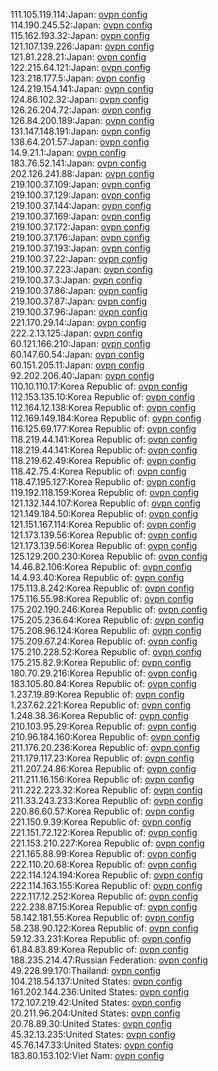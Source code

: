 111.105.119.114:Japan: [ovpn config](vpn/111_105_119_114.ovpn)  
114.190.245.52:Japan: [ovpn config](vpn/114_190_245_52.ovpn)  
115.162.193.32:Japan: [ovpn config](vpn/115_162_193_32.ovpn)  
121.107.139.226:Japan: [ovpn config](vpn/121_107_139_226.ovpn)  
121.81.228.21:Japan: [ovpn config](vpn/121_81_228_21.ovpn)  
122.215.64.121:Japan: [ovpn config](vpn/122_215_64_121.ovpn)  
123.218.177.5:Japan: [ovpn config](vpn/123_218_177_5.ovpn)  
124.219.154.141:Japan: [ovpn config](vpn/124_219_154_141.ovpn)  
124.86.102.32:Japan: [ovpn config](vpn/124_86_102_32.ovpn)  
126.26.204.72:Japan: [ovpn config](vpn/126_26_204_72.ovpn)  
126.84.200.189:Japan: [ovpn config](vpn/126_84_200_189.ovpn)  
131.147.148.191:Japan: [ovpn config](vpn/131_147_148_191.ovpn)  
138.64.201.57:Japan: [ovpn config](vpn/138_64_201_57.ovpn)  
14.9.21.1:Japan: [ovpn config](vpn/14_9_21_1.ovpn)  
183.76.52.141:Japan: [ovpn config](vpn/183_76_52_141.ovpn)  
202.126.241.88:Japan: [ovpn config](vpn/202_126_241_88.ovpn)  
219.100.37.109:Japan: [ovpn config](vpn/219_100_37_109.ovpn)  
219.100.37.129:Japan: [ovpn config](vpn/219_100_37_129.ovpn)  
219.100.37.144:Japan: [ovpn config](vpn/219_100_37_144.ovpn)  
219.100.37.169:Japan: [ovpn config](vpn/219_100_37_169.ovpn)  
219.100.37.172:Japan: [ovpn config](vpn/219_100_37_172.ovpn)  
219.100.37.176:Japan: [ovpn config](vpn/219_100_37_176.ovpn)  
219.100.37.193:Japan: [ovpn config](vpn/219_100_37_193.ovpn)  
219.100.37.22:Japan: [ovpn config](vpn/219_100_37_22.ovpn)  
219.100.37.223:Japan: [ovpn config](vpn/219_100_37_223.ovpn)  
219.100.37.3:Japan: [ovpn config](vpn/219_100_37_3.ovpn)  
219.100.37.86:Japan: [ovpn config](vpn/219_100_37_86.ovpn)  
219.100.37.87:Japan: [ovpn config](vpn/219_100_37_87.ovpn)  
219.100.37.96:Japan: [ovpn config](vpn/219_100_37_96.ovpn)  
221.170.29.14:Japan: [ovpn config](vpn/221_170_29_14.ovpn)  
222.2.13.125:Japan: [ovpn config](vpn/222_2_13_125.ovpn)  
60.121.166.210:Japan: [ovpn config](vpn/60_121_166_210.ovpn)  
60.147.60.54:Japan: [ovpn config](vpn/60_147_60_54.ovpn)  
60.151.205.11:Japan: [ovpn config](vpn/60_151_205_11.ovpn)  
92.202.206.40:Japan: [ovpn config](vpn/92_202_206_40.ovpn)  
110.10.110.17:Korea Republic of: [ovpn config](vpn/110_10_110_17.ovpn)  
112.153.135.10:Korea Republic of: [ovpn config](vpn/112_153_135_10.ovpn)  
112.164.12.138:Korea Republic of: [ovpn config](vpn/112_164_12_138.ovpn)  
112.169.149.184:Korea Republic of: [ovpn config](vpn/112_169_149_184.ovpn)  
116.125.69.177:Korea Republic of: [ovpn config](vpn/116_125_69_177.ovpn)  
118.219.44.141:Korea Republic of: [ovpn config](vpn/118_219_44_141.ovpn)  
118.219.44.141:Korea Republic of: [ovpn config](vpn/118_219_44_141.ovpn)  
118.219.62.49:Korea Republic of: [ovpn config](vpn/118_219_62_49.ovpn)  
118.42.75.4:Korea Republic of: [ovpn config](vpn/118_42_75_4.ovpn)  
118.47.195.127:Korea Republic of: [ovpn config](vpn/118_47_195_127.ovpn)  
119.192.118.159:Korea Republic of: [ovpn config](vpn/119_192_118_159.ovpn)  
121.132.144.107:Korea Republic of: [ovpn config](vpn/121_132_144_107.ovpn)  
121.149.184.50:Korea Republic of: [ovpn config](vpn/121_149_184_50.ovpn)  
121.151.167.114:Korea Republic of: [ovpn config](vpn/121_151_167_114.ovpn)  
121.173.139.56:Korea Republic of: [ovpn config](vpn/121_173_139_56.ovpn)  
121.173.139.56:Korea Republic of: [ovpn config](vpn/121_173_139_56.ovpn)  
125.129.200.230:Korea Republic of: [ovpn config](vpn/125_129_200_230.ovpn)  
14.46.82.106:Korea Republic of: [ovpn config](vpn/14_46_82_106.ovpn)  
14.4.93.40:Korea Republic of: [ovpn config](vpn/14_4_93_40.ovpn)  
175.113.8.242:Korea Republic of: [ovpn config](vpn/175_113_8_242.ovpn)  
175.116.55.98:Korea Republic of: [ovpn config](vpn/175_116_55_98.ovpn)  
175.202.190.246:Korea Republic of: [ovpn config](vpn/175_202_190_246.ovpn)  
175.205.236.64:Korea Republic of: [ovpn config](vpn/175_205_236_64.ovpn)  
175.208.96.124:Korea Republic of: [ovpn config](vpn/175_208_96_124.ovpn)  
175.209.67.24:Korea Republic of: [ovpn config](vpn/175_209_67_24.ovpn)  
175.210.228.52:Korea Republic of: [ovpn config](vpn/175_210_228_52.ovpn)  
175.215.82.9:Korea Republic of: [ovpn config](vpn/175_215_82_9.ovpn)  
180.70.29.216:Korea Republic of: [ovpn config](vpn/180_70_29_216.ovpn)  
183.105.80.84:Korea Republic of: [ovpn config](vpn/183_105_80_84.ovpn)  
1.237.19.89:Korea Republic of: [ovpn config](vpn/1_237_19_89.ovpn)  
1.237.62.221:Korea Republic of: [ovpn config](vpn/1_237_62_221.ovpn)  
1.248.38.36:Korea Republic of: [ovpn config](vpn/1_248_38_36.ovpn)  
210.103.95.29:Korea Republic of: [ovpn config](vpn/210_103_95_29.ovpn)  
210.96.184.160:Korea Republic of: [ovpn config](vpn/210_96_184_160.ovpn)  
211.176.20.236:Korea Republic of: [ovpn config](vpn/211_176_20_236.ovpn)  
211.179.117.23:Korea Republic of: [ovpn config](vpn/211_179_117_23.ovpn)  
211.207.24.86:Korea Republic of: [ovpn config](vpn/211_207_24_86.ovpn)  
211.211.16.156:Korea Republic of: [ovpn config](vpn/211_211_16_156.ovpn)  
211.222.223.32:Korea Republic of: [ovpn config](vpn/211_222_223_32.ovpn)  
211.33.243.233:Korea Republic of: [ovpn config](vpn/211_33_243_233.ovpn)  
220.86.60.57:Korea Republic of: [ovpn config](vpn/220_86_60_57.ovpn)  
221.150.9.39:Korea Republic of: [ovpn config](vpn/221_150_9_39.ovpn)  
221.151.72.122:Korea Republic of: [ovpn config](vpn/221_151_72_122.ovpn)  
221.153.210.227:Korea Republic of: [ovpn config](vpn/221_153_210_227.ovpn)  
221.165.88.99:Korea Republic of: [ovpn config](vpn/221_165_88_99.ovpn)  
222.110.20.68:Korea Republic of: [ovpn config](vpn/222_110_20_68.ovpn)  
222.114.124.194:Korea Republic of: [ovpn config](vpn/222_114_124_194.ovpn)  
222.114.163.155:Korea Republic of: [ovpn config](vpn/222_114_163_155.ovpn)  
222.117.12.252:Korea Republic of: [ovpn config](vpn/222_117_12_252.ovpn)  
222.238.87.15:Korea Republic of: [ovpn config](vpn/222_238_87_15.ovpn)  
58.142.181.55:Korea Republic of: [ovpn config](vpn/58_142_181_55.ovpn)  
58.238.90.122:Korea Republic of: [ovpn config](vpn/58_238_90_122.ovpn)  
59.12.33.231:Korea Republic of: [ovpn config](vpn/59_12_33_231.ovpn)  
61.84.83.89:Korea Republic of: [ovpn config](vpn/61_84_83_89.ovpn)  
188.235.214.47:Russian Federation: [ovpn config](vpn/188_235_214_47.ovpn)  
49.228.99.170:Thailand: [ovpn config](vpn/49_228_99_170.ovpn)  
104.218.54.137:United States: [ovpn config](vpn/104_218_54_137.ovpn)  
161.202.144.236:United States: [ovpn config](vpn/161_202_144_236.ovpn)  
172.107.219.42:United States: [ovpn config](vpn/172_107_219_42.ovpn)  
20.211.96.204:United States: [ovpn config](vpn/20_211_96_204.ovpn)  
20.78.89.30:United States: [ovpn config](vpn/20_78_89_30.ovpn)  
45.32.13.235:United States: [ovpn config](vpn/45_32_13_235.ovpn)  
45.76.147.33:United States: [ovpn config](vpn/45_76_147_33.ovpn)  
183.80.153.102:Viet Nam: [ovpn config](vpn/183_80_153_102.ovpn)  
